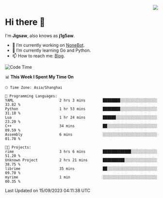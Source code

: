 <a href="#">
  <img align="right" src="https://github-readme-stats.vercel.app/api?username=j1g5awi&count_private=true&show_icons=true&title_color=80070B&text_color=B3B3B3&bg_color=212121&icon_color=80070B" />
</a>

# Hi there 👋

I'm **Jigsaw**, also knows as **j1g5aw**.

- 🔭 I’m currently working on [NoneBot](https://github.com/nonebot).
- 🌱 I’m currently learning Go and Python.
- 📫 How to reach me: [Blog](https://blog.maddestroyer.xyz/).

<!--START_SECTION:waka-->
![Code Time](http://img.shields.io/badge/Code%20Time-1%2C244%20hrs%206%20mins-blue)

📊 **This Week I Spent My Time On** 

```text
🕑︎ Time Zone: Asia/Shanghai

💬 Programming Languages: 
YAML                     2 hrs 3 mins        ████████░░░░░░░░░░░░░░░░░   33.82 % 
Python                   1 hr 53 mins        ████████░░░░░░░░░░░░░░░░░   31.18 % 
Lua                      1 hr 24 mins        ██████░░░░░░░░░░░░░░░░░░░   23.20 % 
C++                      34 mins             ██░░░░░░░░░░░░░░░░░░░░░░░   09.59 % 
Assembly                 6 mins              ░░░░░░░░░░░░░░░░░░░░░░░░░   01.78 % 

🐱‍💻 Projects: 
rime                     3 hrs 6 mins        █████████████░░░░░░░░░░░░   51.20 % 
Unknown Project          2 hrs 21 mins       ██████████░░░░░░░░░░░░░░░   38.75 % 
librime                  35 mins             ██░░░░░░░░░░░░░░░░░░░░░░░   09.70 % 
myrime                   1 min               ░░░░░░░░░░░░░░░░░░░░░░░░░   00.35 % 
```


 Last Updated on 15/09/2023 04:11:38 UTC
<!--END_SECTION:waka-->
